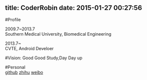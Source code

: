 title: CoderRobin
date: 2015-01-27 00:27:56
---
#Profile

2009.7~2013.7        
Southern Medical University, Biomedical Engineering

2013.7~                      
CVTE, Android Develoer

#Vision:
Good Good Study,Day Day up

#Personal  
<a href="https://github.com/CoderRobin">github</a>
<a href="http://www.zhihu.com/people/robin.ren">zhihu</a>
<a href="http://weibo.com/206001274">weibo</a>

